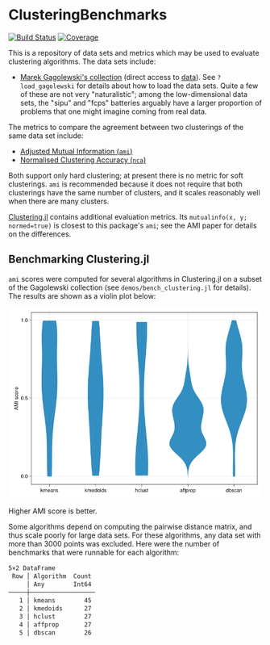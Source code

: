 # ClusteringBenchmarks

[![Build Status](https://github.com/HolyLab/ClusteringBenchmarks.jl/actions/workflows/CI.yml/badge.svg?branch=main)](https://github.com/HolyLab/ClusteringBenchmarks.jl/actions/workflows/CI.yml?query=branch%3Amain)
[![Coverage](https://codecov.io/gh/HolyLab/ClusteringBenchmarks.jl/branch/main/graph/badge.svg)](https://codecov.io/gh/HolyLab/ClusteringBenchmarks.jl)

This is a repository of data sets and metrics which may be used to evaluate clustering algorithms. The data sets include:

- [Marek Gagolewski's collection](https://clustering-benchmarks.gagolewski.com) (direct access to [data](https://github.com/gagolews/clustering-data-v1)). See `?load_gagolewski` for details about how to load the data sets. Quite a few of these are not very "naturalistic"; among the low-dimensional data sets, the "sipu" and "fcps" batteries arguably have a larger proportion of problems that one might imagine coming from real data.

The metrics to compare the agreement between two clusterings of the same data set include:
- [Adjusted Mutual Information (`ami`)](https://dl.acm.org/doi/abs/10.1145/1553374.1553511?casa_token=T02zuKJpK3AAAAAA:7caf54YsKdR0Xf4nTPnCrY0Na906rGbuNh-IPvem7cgCxSHqLobsbhYGJc4A90TqrDYqNvQShj7vvA)
- [Normalised Clustering Accuracy (`nca`)](https://arxiv.org/pdf/2209.02935.pdf)

Both support only hard clustering; at present there is no metric for soft clusterings. `ami` is recommended because
it does not require that both clusterings have the same number of clusters, and it scales reasonably well when there are many clusters.

[Clustering.jl](https://github.com/JuliaStats/Clustering.jl) contains additional evaluation metrics. Its `mutualinfo(x, y; normed=true)` is closest to this package's `ami`; see the AMI paper for details on the differences.

## Benchmarking Clustering.jl

`ami` scores were computed for several algorithms in Clustering.jl on a subset of the Gagolewski collection (see `demos/bench_clustering.jl` for details). The results are shown as a violin plot below:

![ami scores](demos/ami.png)

Higher AMI score is better.

Some algorithms depend on computing the pairwise distance matrix, and thus scale poorly for large data sets.
For these algorithms, any data set with more than 3000 points was excluded. Here were the number of benchmarks that were runnable for each algorithm:

```
5×2 DataFrame
 Row │ Algorithm  Count
     │ Any        Int64
─────┼──────────────────
   1 │ kmeans        45
   2 │ kmedoids      27
   3 │ hclust        27
   4 │ affprop       27
   5 │ dbscan        26
```

